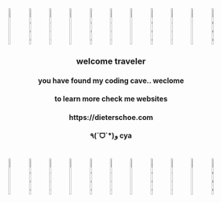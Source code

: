 <div align="center" style="display: flex; justify-content: center; flex-wrap: wrap; width: 100%;">

<img src="https://media2.giphy.com/media/v1.Y2lkPTc5MGI3NjExZ2o1MzhvdGVjOWd6cTlxYzZvNGI4ZjQxNWVnamRxdWFuajNhcGZjbSZlcD12MV9pbnRlcm5hbF9naWZfYnlfaWQmY3Q9cw/uvbWkeaFn8RKU7n3tJ/giphy.webp" alt="Doge" style="width:8%;">
<img src="https://media4.giphy.com/media/v1.Y2lkPTc5MGI3NjExZnQ2czI5ZWI4dXRuZjZ3amJ3NmNwNm05enJhZ2dzMHF2NTh6MndmMiZlcD12MV9pbnRlcm5hbF9naWZfYnlfaWQmY3Q9cw/Gd5PTG30J0RJU50bbK/giphy.webp" alt="Doge" style="width:8%;">
<img src="https://media2.giphy.com/media/v1.Y2lkPTc5MGI3NjExZ2o1MzhvdGVjOWd6cTlxYzZvNGI4ZjQxNWVnamRxdWFuajNhcGZjbSZlcD12MV9pbnRlcm5hbF9naWZfYnlfaWQmY3Q9cw/uvbWkeaFn8RKU7n3tJ/giphy.webp" alt="Doge" style="width:8%;">
<img src="https://media4.giphy.com/media/v1.Y2lkPTc5MGI3NjExZnQ2czI5ZWI4dXRuZjZ3amJ3NmNwNm05enJhZ2dzMHF2NTh6MndmMiZlcD12MV9pbnRlcm5hbF9naWZfYnlfaWQmY3Q9cw/Gd5PTG30J0RJU50bbK/giphy.webp" alt="Doge" style="width:8%;">
<img src="https://media2.giphy.com/media/v1.Y2lkPTc5MGI3NjExZ2o1MzhvdGVjOWd6cTlxYzZvNGI4ZjQxNWVnamRxdWFuajNhcGZjbSZlcD12MV9pbnRlcm5hbF9naWZfYnlfaWQmY3Q9cw/uvbWkeaFn8RKU7n3tJ/giphy.webp" alt="Doge" style="width:8%;">
<img src="https://media4.giphy.com/media/v1.Y2lkPTc5MGI3NjExZnQ2czI5ZWI4dXRuZjZ3amJ3NmNwNm05enJhZ2dzMHF2NTh6MndmMiZlcD12MV9pbnRlcm5hbF9naWZfYnlfaWQmY3Q9cw/Gd5PTG30J0RJU50bbK/giphy.webp" alt="Doge" style="width:8%;">
<img src="https://media2.giphy.com/media/v1.Y2lkPTc5MGI3NjExZ2o1MzhvdGVjOWd6cTlxYzZvNGI4ZjQxNWVnamRxdWFuajNhcGZjbSZlcD12MV9pbnRlcm5hbF9naWZfYnlfaWQmY3Q9cw/uvbWkeaFn8RKU7n3tJ/giphy.webp" alt="Doge" style="width:8%;">
<img src="https://media4.giphy.com/media/v1.Y2lkPTc5MGI3NjExZnQ2czI5ZWI4dXRuZjZ3amJ3NmNwNm05enJhZ2dzMHF2NTh6MndmMiZlcD12MV9pbnRlcm5hbF9naWZfYnlfaWQmY3Q9cw/Gd5PTG30J0RJU50bbK/giphy.webp" alt="Doge" style="width:8%;">
<img src="https://media2.giphy.com/media/v1.Y2lkPTc5MGI3NjExZ2o1MzhvdGVjOWd6cTlxYzZvNGI4ZjQxNWVnamRxdWFuajNhcGZjbSZlcD12MV9pbnRlcm5hbF9naWZfYnlfaWQmY3Q9cw/uvbWkeaFn8RKU7n3tJ/giphy.webp" alt="Doge" style="width:8%;">
<img src="https://media4.giphy.com/media/v1.Y2lkPTc5MGI3NjExZnQ2czI5ZWI4dXRuZjZ3amJ3NmNwNm05enJhZ2dzMHF2NTh6MndmMiZlcD12MV9pbnRlcm5hbF9naWZfYnlfaWQmY3Q9cw/Gd5PTG30J0RJU50bbK/giphy.webp" alt="Doge" style="width:8%;">
<img src="https://media2.giphy.com/media/v1.Y2lkPTc5MGI3NjExZ2o1MzhvdGVjOWd6cTlxYzZvNGI4ZjQxNWVnamRxdWFuajNhcGZjbSZlcD12MV9pbnRlcm5hbF9naWZfYnlfaWQmY3Q9cw/uvbWkeaFn8RKU7n3tJ/giphy.webp" alt="Doge" style="width:8%;">

</div>


<h3 align="center">welcome traveler</h3>

<h4 align="center">you have found my coding cave.. weclome</h4>

<h4 align="center">to learn more check me websites</h4>

<h4 align="center">https://dieterschoe.com</h4>

<h4 align="center"> ٩(ˊᗜˋ*)و cya</h4>
<br>

<div align="center" style="display: flex; justify-content: center; flex-wrap: wrap; width: 100%;">

<img src="https://media2.giphy.com/media/v1.Y2lkPTc5MGI3NjExZ2o1MzhvdGVjOWd6cTlxYzZvNGI4ZjQxNWVnamRxdWFuajNhcGZjbSZlcD12MV9pbnRlcm5hbF9naWZfYnlfaWQmY3Q9cw/uvbWkeaFn8RKU7n3tJ/giphy.webp" alt="Doge" style="width:8%;">
<img src="https://media4.giphy.com/media/v1.Y2lkPTc5MGI3NjExZnQ2czI5ZWI4dXRuZjZ3amJ3NmNwNm05enJhZ2dzMHF2NTh6MndmMiZlcD12MV9pbnRlcm5hbF9naWZfYnlfaWQmY3Q9cw/Gd5PTG30J0RJU50bbK/giphy.webp" alt="Doge" style="width:8%;">
<img src="https://media2.giphy.com/media/v1.Y2lkPTc5MGI3NjExZ2o1MzhvdGVjOWd6cTlxYzZvNGI4ZjQxNWVnamRxdWFuajNhcGZjbSZlcD12MV9pbnRlcm5hbF9naWZfYnlfaWQmY3Q9cw/uvbWkeaFn8RKU7n3tJ/giphy.webp" alt="Doge" style="width:8%;">
<img src="https://media4.giphy.com/media/v1.Y2lkPTc5MGI3NjExZnQ2czI5ZWI4dXRuZjZ3amJ3NmNwNm05enJhZ2dzMHF2NTh6MndmMiZlcD12MV9pbnRlcm5hbF9naWZfYnlfaWQmY3Q9cw/Gd5PTG30J0RJU50bbK/giphy.webp" alt="Doge" style="width:8%;">
<img src="https://media2.giphy.com/media/v1.Y2lkPTc5MGI3NjExZ2o1MzhvdGVjOWd6cTlxYzZvNGI4ZjQxNWVnamRxdWFuajNhcGZjbSZlcD12MV9pbnRlcm5hbF9naWZfYnlfaWQmY3Q9cw/uvbWkeaFn8RKU7n3tJ/giphy.webp" alt="Doge" style="width:8%;">
<img src="https://media4.giphy.com/media/v1.Y2lkPTc5MGI3NjExZnQ2czI5ZWI4dXRuZjZ3amJ3NmNwNm05enJhZ2dzMHF2NTh6MndmMiZlcD12MV9pbnRlcm5hbF9naWZfYnlfaWQmY3Q9cw/Gd5PTG30J0RJU50bbK/giphy.webp" alt="Doge" style="width:8%;">
<img src="https://media2.giphy.com/media/v1.Y2lkPTc5MGI3NjExZ2o1MzhvdGVjOWd6cTlxYzZvNGI4ZjQxNWVnamRxdWFuajNhcGZjbSZlcD12MV9pbnRlcm5hbF9naWZfYnlfaWQmY3Q9cw/uvbWkeaFn8RKU7n3tJ/giphy.webp" alt="Doge" style="width:8%;">
<img src="https://media4.giphy.com/media/v1.Y2lkPTc5MGI3NjExZnQ2czI5ZWI4dXRuZjZ3amJ3NmNwNm05enJhZ2dzMHF2NTh6MndmMiZlcD12MV9pbnRlcm5hbF9naWZfYnlfaWQmY3Q9cw/Gd5PTG30J0RJU50bbK/giphy.webp" alt="Doge" style="width:8%;">
<img src="https://media2.giphy.com/media/v1.Y2lkPTc5MGI3NjExZ2o1MzhvdGVjOWd6cTlxYzZvNGI4ZjQxNWVnamRxdWFuajNhcGZjbSZlcD12MV9pbnRlcm5hbF9naWZfYnlfaWQmY3Q9cw/uvbWkeaFn8RKU7n3tJ/giphy.webp" alt="Doge" style="width:8%;">
<img src="https://media4.giphy.com/media/v1.Y2lkPTc5MGI3NjExZnQ2czI5ZWI4dXRuZjZ3amJ3NmNwNm05enJhZ2dzMHF2NTh6MndmMiZlcD12MV9pbnRlcm5hbF9naWZfYnlfaWQmY3Q9cw/Gd5PTG30J0RJU50bbK/giphy.webp" alt="Doge" style="width:8%;">
<img src="https://media2.giphy.com/media/v1.Y2lkPTc5MGI3NjExZ2o1MzhvdGVjOWd6cTlxYzZvNGI4ZjQxNWVnamRxdWFuajNhcGZjbSZlcD12MV9pbnRlcm5hbF9naWZfYnlfaWQmY3Q9cw/uvbWkeaFn8RKU7n3tJ/giphy.webp" alt="Doge" style="width:8%;">

</div>
